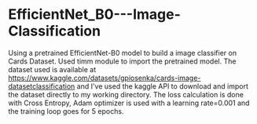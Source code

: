 # EfficientNet_B0---Image-Classification

Using a pretrained EfficientNet-B0 model to build a image classifier on Cards Dataset.
Used timm module to import the pretrained model.
The dataset used is available at https://www.kaggle.com/datasets/gpiosenka/cards-image-datasetclassification and I've used the kaggle API to download and import the dataset directly to my working directory.
The loss calculation is done with Cross Entropy, Adam optimizer is used with a learning rate=0.001 and the training loop goes for 5 epochs.
